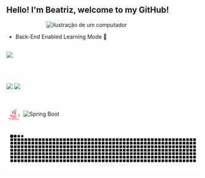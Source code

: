 ## Hello! I'm Beatriz, welcome to my GitHub!

<img src="https://ik.imagekit.io/bia/GitHub/computer-illustration.png?updatedAt=1761271014033" alt="ilustração de um computador" min-width="400px" max-width="400px" width="400px" align="right">

<br>
<div>
  <ul>
    <li>Back-End Enabled Learning Mode 🤖</li>
  </ul>
</div>
<br>
<div>
  <a href="https://github.com/biaProjects">
<!-- <img height="180em" src="https://github-readme-stats.vercel.app/api?username=biaProjects&show_icons=true&rank_icon=github&include_all_commits=true&count_private=true&theme=dark"/> -->
  <img height="180em" src="https://github-readme-stats.vercel.app/api/top-langs/?username=biaProjects&layout=compact&langs_count=16&theme=dark"/>
</div>

<br> 

## 

<br> 

<div>
  <a href="https://www.linkedin.com/in/bia-almeida-dev" target="_blank"><img src="https://img.shields.io/badge/-LinkedIn-%230077B5?style=for-the-badge&logo=linkedin&logoColor=white" target="_blank"></a> 
  <a href = "mailto:bibia.almeida06@gmail.com"><img src="https://img.shields.io/badge/Gmail-D14836?style=for-the-badge&logo=gmail&logoColor=white" target="_blank"></a>
</div>

##  

<div style="display: inline_block"><br>
  <img align="center" alt="Java" height="30" width="40" src="https://raw.githubusercontent.com/devicons/devicon/master/icons/java/java-plain.svg">
  <img align="center" alt="Spring Boot" height="30" width="40" src="https://cdn.jsdelivr.net/gh/devicons/devicon@latest/icons/spring/spring-original-wordmark.svg" />
</div>

##

<picture>
  <source media="(prefers-color-scheme: dark)" srcset="https://raw.githubusercontent.com/biaProjects/biaProjects/output/github-contribution-grid-snake-dark.svg">
  <source media="(prefers-color-scheme: light)" srcset="https://raw.githubusercontent.com/biaProjects/biaProjects/output/github-contribution-grid-snake.svg">
  <img alt="github contribution grid snake animation" src="https://raw.githubusercontent.com/biaProjects/biaProjects/output/github-contribution-grid-snake.svg">
</picture>
